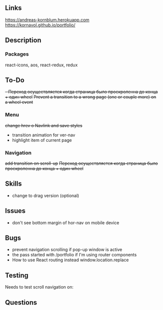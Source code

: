 ## Links

<https://andreas-kornblum.herokuapp.com> <br/>
<https://kornavol.github.io/portfolio/>

## Description

### Packages

react-icons, aos, react-redux, redux

## To-Do

<del> - Переход осуществляется когда страница было проскроленна до конца + один wheel</del>
<del>Prevent a transition to a wrong page (one or couple more) on a wheel event</del>

### Menu

<del> change hrev o Navlink and save styles</del>

- transition animation for ver-nav
- highlight item of current page

### Navigation

<del>add transition on scroll-up</del>
<del>Переход осуществляется когда страница было проскроленна до конца + один wheel</del>

## Skills

- change to drag version (optional)

## Issues

- don't see bottom margin of hor-nav on mobile device

## Bugs

- prevent navigation scrolling if pop-up window is active
- the pass started with /portfolio if I'm using router components
- How to use React routing instead window.location.replace

## Testing

Needs to test scroll navigation on:

## Questions

